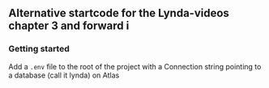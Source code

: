 ## Alternative startcode for the Lynda-videos chapter 3 and forward i

### Getting started
Add a `.env` file to the root of the project with a Connection string pointing to a database (call it lynda) on Atlas